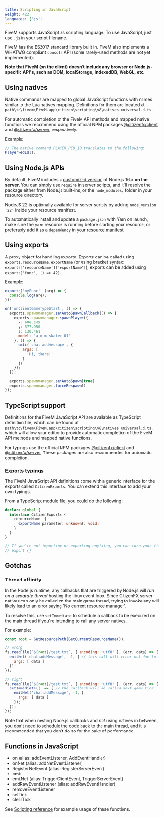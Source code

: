 ```yaml
---
title: Scripting in JavaScript
weight: 422
languages: ['js']
---
```


FiveM supports JavaScript as scripting language.
To use JavaScript, just use `.js` in your script filename.

FiveM has the ES2017 standard library built in. FiveM also implements a WHATWG compliant `console` API (some
rarely-used methods are not yet implemented).

**Note that FiveM (on the client) doesn't include any browser or Node.js-specific API's, such
as DOM, localStorage, IndexedDB, WebGL, etc.**

Using natives
-------------
Native commands are mapped to global JavaScript functions with names similar to the Lua natives mapping. Definitions for
them are located at `path\to\fivem\FiveM.app\citizen\scripting\v8\natives_universal.d.ts`.

For automatic completion of the FiveM API methods and mapped native functions we recommend using the official NPM packages
[@citizenfx/client][npmclient] and [@citizenfx/server][npmserver], respectively.

Example:

``` js
// The native command PLAYER_PED_ID translates to the following:
PlayerPedId();
```

Using Node.js APIs
------------------

By default, FiveM includes a [customized version][nodejs] of Node.js 16.x **on the server**. You can simply use `require` in server
scripts, and it'll resolve the package either from Node.js built-ins, or the `node_modules/` folder in your resource
directory.

NodeJS 22 is optionally available for server scripts by adding `node_version '22'` inside your resource manifest. 

To automatically install and update a `package.json` with Yarn on launch, make sure the `yarn` resource is running
before starting your resource, or preferably add it as a `dependency` in your [resource manifest][deplink].

Using exports
-------------

A proxy object for handling exports. Exports can be called using `exports.resourceName.exportName` (or using bracket
syntax: `exports['resourceName']['exportName']`), exports can be added using `exports('func', () => 42)`.

Example:

```js
exports('myFunc', (arg) => {
  console.log(arg);
});
```

```js
on('onClientGameTypeStart', () => {
  exports.spawnmanager.setAutoSpawnCallback(() => {
    exports.spawnmanager.spawnPlayer({
      x: 686.245,
      y: 577.950,
      z: 130.461,
      model: 'a_m_m_skater_01'
    }, () => {
      emit('chat:addMessage', {
        args: [
          'Hi, there!'
        ]
      })
    });
  });

  exports.spawnmanager.setAutoSpawn(true)
  exports.spawnmanager.forceRespawn()
});
```

TypeScript support
------------------

Definitions for the FiveM JavaScript API are available as TypeScript definition file, which can be
found at `path\to\fivem\FiveM.app\citizen\scripting\v8\natives_universal.d.ts`, which will allow your
editor to provide automatic completion of the FiveM API methods and mapped native functions.

For typings use the official NPM packages [@citizenfx/client][npmclient] and [@citizenfx/server][npmserver].
These packages are also recommended for automatic completion.

### Exports typings

The FiveM JavaScript API definitions come with a generic interface for the exports called `CitizenExports`. You can extend this interface to add your own typings.

From a TypeScript module file, you could do the following:
```ts
declare global {
  interface CitizenExports {
    resourceName: {
      exportName(parameter: unknown): void;
    }
  }
}

// If you're not importing or exporting anything, you can turn your file into a module by exporting an empty object:
// export {}
```

Gotchas
-------

### Thread affinity
In the Node.js runtime, any callbacks that are triggered by Node.js will _run on a separate thread_ hosting the libuv
event loop. Since CitizenFX server natives can only be called on the main game thread, trying to invoke any will likely
lead to an error saying 'No current resource manager'.

To resolve this, use `setImmediate` to schedule a callback to be executed on the main thread if you're intending to call
any server natives.

For example:

```js
const root = GetResourcePath(GetCurrentResourceName());

// wrong
fs.readFile(`${root}/test.txt`, { encoding: 'utf8' }, (err, data) => {
  emitNet('chat:addMessage', -1, { // this call will error out due to thread affinity
    args: [ data ]
  });
});

// right
fs.readFile(`${root}/test.txt`, { encoding: 'utf8' }, (err, data) => {
  setImmediate(() => { // the callback will be called next game tick
    emitNet('chat:addMessage', -1, {
      args: [ data ]
    });
  });
});
```

Note that when nesting Node.js callbacks and _not_ using natives in between, you don't need to schedule the code back to
the main thread, and it is recommended that you don't do so for the sake of performance.

Functions in JavaScript
-----------------------

- on (alias: addEventListener, AddEventHandler)
- onNet (alias: addNetEventListener)
- RegisterNetEvent (alias: RegisterServerEvent)
- emit
- emitNet (alias: TriggerClientEvent, TriggerServerEvent)
- addRawEventListener (alias: addRawEventHandler)
- removeEventListener
- setTick
- clearTick

See [Scripting reference][scriptreflink] for example usage of these functions.

[scriptreflink]: /docs/scripting-reference/runtimes/javascript
[deplink]: /docs/scripting-reference/resource-manifest/resource-manifest#dependency
[nodejs]: https://github.com/citizenfx/node
[npmclient]: https://www.npmjs.com/package/@citizenfx/client
[npmserver]: https://www.npmjs.com/package/@citizenfx/server
